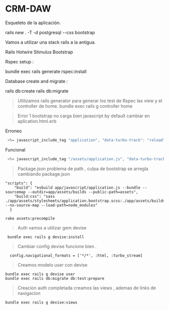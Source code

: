 # CRM-DAW

Esqueleto de la aplicación.

rails new . -T -d postgresql --css bootstrap

Vamos a utilizar una stack rails a la antigua.

Rails 
Hotwire
Stimulus
Bootstrap

Rspec setup :

bundle exec rails generate rspec:install

Database create and migrate :

rails db:create
rails db:migrate

> Utilizamos rails generator para generar los test de Rspec las view y el controller de home.
bundle exec rails g controller home

> Error 1 bootstrap no carga bien javascript by default cambiar en aplication.html.erb

Erroneo

```javascript
 <%= javascript_include_tag "application", "data-turbo-track": "reload", defer: true %>
```
Funcional
```javascript
 <%= javascript_include_tag "/assets/application.js", "data-turbo-track": "reload", defer: true %>
```

> Package.json problema de path , culpa de bootstrap se arregla cambiando package.json 

```
"scripts": {
    "build": "esbuild app/javascript/application.js --bundle --sourcemap --outdir=app/assets/builds --public-path=assets",
    "build:css": "sass ./app/assets/stylesheets/application.bootstrap.scss:./app/assets/builds/application.css --no-source-map --load-path=node_modules"
  }
```

```
rake assets:precompile
```


> Auth vamos a utilizar gem devise
```
 bundle exec rails g devise:install
```

>Cambiar config devise funcione bien .

```
  config.navigational_formats = ['*/*', :html, :turbo_stream]
```

>Creamos modelo user con devise 
```
bundle exec rails g devise user
bundle exec rails db:migrate db:test:prepare
```

> Creacion auth completada creamos las views , ademas de links de navigacion
```
bundle exec rails g devise:views 
```